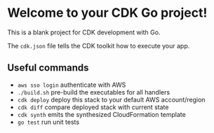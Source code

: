 # Welcome to your CDK Go project!

This is a blank project for CDK development with Go.

The `cdk.json` file tells the CDK toolkit how to execute your app.

## Useful commands

 * `aws sso login`   authenticate with AWS
 * `./build.sh`      pre-build the executables for all handlers
 * `cdk deploy`      deploy this stack to your default AWS account/region
 * `cdk diff`        compare deployed stack with current state
 * `cdk synth`       emits the synthesized CloudFormation template
 * `go test`         run unit tests
